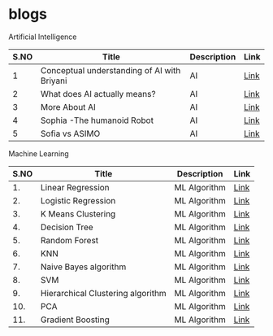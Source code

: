 # blogs
 Artificial Intelligence
 
|S.NO      |Title          | Description| Link |
| -------------| ------------- | -----------------   | ------------    |
|1| Conceptual understanding of AI with Briyani| AI| [Link](https://medium.com/@techwithkrithi/conceptual-understanding-of-ai-with-briyani-71588f5f92cc)   |
|2| What does AI actually means?        | AI  | [Link](https://medium.com/@kiruthikas2020ai/what-does-ai-actually-means-eae1f88bef1b)|
|3|More About AI        | AI  | [Link](https://medium.com/@kiruthikas2020ai/more-about-ai-7005bd503926)|
|4|Sophia -The humanoid Robot| AI  | [Link](https://medium.com/@kiruthikas2020ai/sophia-the-humanoid-robot-ea30c9554adb)|
|5|Sofia vs ASIMO| AI  | [Link](https://medium.com/@kiruthikas2020ai/sofia-vs-asimo-f792f38329c9)|



Machine Learning
 
|S.NO      |Title          | Description| Link |
| -------------| ------------- | -----------------   | ------------    |
|1.| Linear Regression| ML Algorithm |  [Link](https://www.linkedin.com/posts/kiruthika-s-4b1386204_ml-funwayoflearning-techwithkrithi-activity-7049803539899969536-yyhu?utm_source=share&utm_medium=member_desktop)|
|2.| Logistic Regression| ML Algorithm|  [Link](https://www.linkedin.com/posts/kiruthika-s-4b1386204_techwithkrithi-logisticregression-ml-activity-7052608541873885184-jG1-?utm_source=share&utm_medium=member_desktop)|
|3.| K Means Clustering| ML Algorithm|  [Link](https://www.linkedin.com/pulse/k-means-clustering-kiruthika-s%3FtrackingId=u1SBSXMSS5aPAU10C8S7hQ%253D%253D/?trackingId=u1SBSXMSS5aPAU10C8S7hQ%3D%3D)|
|4.| Decision Tree| ML Algorithm|  [Link](https://www.linkedin.com/pulse/decision-tree-algorithm-kiruthika-s/)|
|5.| Random Forest| ML Algorithm|  [Link](https://www.linkedin.com/pulse/random-forest-kiruthika-s/)|
|6.|KNN | ML Algorithm |  [Link](https://www.linkedin.com/pulse/knn-algorithm-kiruthika-s/?trackingId=tTEhI4999ITRj1aakfXvEg%3D%3D)|
|7.| Naive Bayes algorithm | ML Algorithm |[Link](https://www.linkedin.com/pulse/naive-bayes-kiruthika-s/?trackingId=xEv8Vd9cf3%2BZpXAIWZPJ0Q%3D%3D)|
|8.|SVM |  ML Algorithm|  [Link](https://www.linkedin.com/pulse/svm-kiruthika-s/?trackingId=MTd6HmQOPsU9jgyxv4OHqg%3D%3D)|
|9.|Hierarchical Clustering algorithm | ML Algorithm |  [Link](https://www.linkedin.com/pulse/hierarchial-clustering-kiruthika-s/?trackingId=ZUHdnNQHja6Fn3SvETTjDQ%3D%3D)|
|10.|PCA| ML Algorithm |  [Link](https://www.linkedin.com/pulse/pca-kiruthika-s/?trackingId=YT%2FlUt6V79dtxGAsS3WeJw%3D%3D)|
|11.|Gradient Boosting| ML Algorithm | [Link](https://www.linkedin.com/pulse/gradient-boosting-kiruthika-s)|






